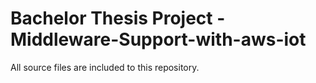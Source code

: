 # Bachelor Thesis Project - Middleware-Support-with-aws-iot

All source files are included to this repository. 
